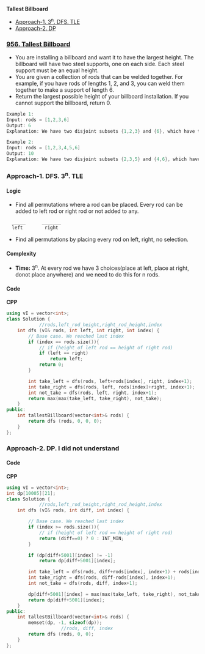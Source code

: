 **Tallest Billboard**
- [Approach-1. 3<sup>n</sup>. DFS. TLE](#a1)
- [Approach-2. DP](#a2)

### [956. Tallest Billboard](https://leetcode.com/problems/tallest-billboard/description/)
- You are installing a billboard and want it to have the largest height. The billboard will have two steel supports, one on each side. Each steel support must be an equal height.
- You are given a collection of rods that can be welded together. For example, if you have rods of lengths 1, 2, and 3, you can weld them together to make a support of length 6.
- Return the largest possible height of your billboard installation. If you cannot support the billboard, return 0.
```c
Example 1:
Input: rods = [1,2,3,6]
Output: 6
Explanation: We have two disjoint subsets {1,2,3} and {6}, which have the same sum = 6.

Example 2:
Input: rods = [1,2,3,4,5,6]
Output: 10
Explanation: We have two disjoint subsets {2,3,5} and {4,6}, which have the same sum = 10.
```

<a name=a1></a>
### Approach-1. DFS. 3<sup>n</sup>. TLE
<a name=l1></a>
#### Logic
- Find all permutations where a rod can be placed. Every rod can be added to left rod or right rod or not added to any.
```c
  _____      _______
  left        right
```
- Find all permutations by placing every rod on left, right, no selection.
<a name=com></a>
#### Complexity
- **Time:** 3<sup>n</sup>. At every rod we have 3 choices(place at left, place at right, donot place anywhere) and we need to do this for n rods.
#### Code
<a name=cpp1></a>
**CPP**
```cpp
using vI = vector<int>;
class Solution {
            //rods,left_rod_height,right_rod_height,index
    int dfs (vI& rods, int left, int right, int index) {
        // Base case. We reached last index
        if (index == rods.size()){
            // if (height of left rod == height of right rod)
            if (left == right)
                return left;
            return 0;
        }

        int take_left = dfs(rods, left+rods[index], right, index+1);
        int take_right = dfs(rods, left, rods[index]+right, index+1);
        int not_take = dfs(rods, left, right, index+1);
        return max(max(take_left, take_right), not_take);
    }
public:
    int tallestBillboard(vector<int>& rods) {
        return dfs (rods, 0, 0, 0);
    }
};
```

<a name=a2></a>
### Approach-2. DP. I did not understand
#### Code
**CPP**
```cpp
using vI = vector<int>;
int dp[10005][21];
class Solution {
            //rods,left_rod_height,right_rod_height,index
    int dfs (vI& rods, int diff, int index) {

        // Base case. We reached last index
        if (index >= rods.size()){
            // if (height of left rod == height of right rod)
            return (diff==0) ? 0 : INT_MIN;
        }

        if (dp[diff+5001][index] != -1)
            return dp[diff+5001][index];

        int take_left = dfs(rods, diff+rods[index], index+1) + rods[index];
        int take_right = dfs(rods, diff-rods[index], index+1);
        int not_take = dfs(rods, diff, index+1);

        dp[diff+5001][index] = max(max(take_left, take_right), not_take);
        return dp[diff+5001][index];
    }
public:
    int tallestBillboard(vector<int>& rods) {
        memset(dp, -1, sizeof(dp));
                    //rods, diff, index
        return dfs (rods, 0, 0);
    }
};
```

